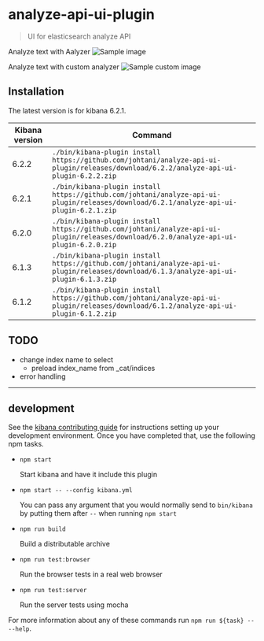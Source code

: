 # analyze-api-ui-plugin

> UI for elasticsearch analyze API

Analyze text with Aalyzer
![Sample image](./sample_image.jpg)

Analyze text with custom analyzer
![Sample custom image](./sample_custom_image.jpg)

## Installation
The latest version is for kibana 6.2.1.

| Kibana version | Command |
| ---------- | ------- |
| 6.2.2 | `./bin/kibana-plugin install https://github.com/johtani/analyze-api-ui-plugin/releases/download/6.2.2/analyze-api-ui-plugin-6.2.2.zip`
| 6.2.1 | `./bin/kibana-plugin install https://github.com/johtani/analyze-api-ui-plugin/releases/download/6.2.1/analyze-api-ui-plugin-6.2.1.zip`
| 6.2.0 | `./bin/kibana-plugin install https://github.com/johtani/analyze-api-ui-plugin/releases/download/6.2.0/analyze-api-ui-plugin-6.2.0.zip`
| 6.1.3 | `./bin/kibana-plugin install https://github.com/johtani/analyze-api-ui-plugin/releases/download/6.1.3/analyze-api-ui-plugin-6.1.3.zip`
| 6.1.2 | `./bin/kibana-plugin install https://github.com/johtani/analyze-api-ui-plugin/releases/download/6.1.2/analyze-api-ui-plugin-6.1.2.zip`


## TODO 

* change index name to select
    * preload index_name from _cat/indices
* error handling

---

## development

See the [kibana contributing guide](https://github.com/elastic/kibana/blob/master/CONTRIBUTING.md) for instructions setting up your development environment. Once you have completed that, use the following npm tasks.

  - `npm start`

    Start kibana and have it include this plugin

  - `npm start -- --config kibana.yml`

    You can pass any argument that you would normally send to `bin/kibana` by putting them after `--` when running `npm start`

  - `npm run build`

    Build a distributable archive

  - `npm run test:browser`

    Run the browser tests in a real web browser

  - `npm run test:server`

    Run the server tests using mocha

For more information about any of these commands run `npm run ${task} -- --help`.

